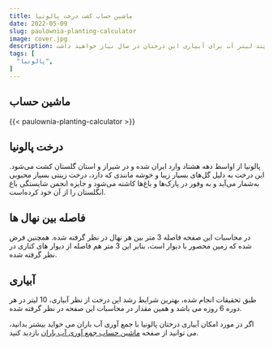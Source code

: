 ```yaml
---
title: ماشین حساب کشت درخت پالونیا
date: 2022-05-09
slug: paulownia-planting-calculator
image: cover.jpg
description: ماشین حساب کشت درخت پالونیا به شما کمک می کند تا به طور تقریبی بتوانید تعداد درخت هایی را که در یک زمین مشخص می توانید بکارید را معیّن کنید و همچنین اینکه چند لیتر آب برای آبیاری این درختان در سال نیاز خواهید داشت.
tags: [
  "پالونیا",
]
---
```


## ماشین حساب

{{< paulownia-planting-calculator >}}


## درخت پالونیا

پالونیا از اواسط دهه هشتاد وارد ایران شده و در شیراز و استان گلستان کشت می‌شود. این درخت به دلیل گل‌های بسیار زیبا و خوشه مانندی که دارد، درخت زینتی بسیار محبوبی به‌شمار می‌آید و به وفور در پارک‌ها و باغ‌ها کاشته می‌شود و جایزه انجمن شایستگی باغ انگلستان را از آن خود کرده‌است.

## فاصله بین نهال ها

در محاسبات این صفحه فاصله 3 متر بین هر نهال در نظر گرفته شده. همچنین فرض شده که زمین محصور با دیوار است، بنابر این 3 متر هم فاصله از دیوار های کناری در نظر گرفته شده.

## آبیاری
طبق تحقیقات انجام شده، بهترین شرایط رشد این درخت از نظر آبیاری، 10 لیتر در هر دوره 6 روزه می باشد و همین مقدار در محاسبات این صفحه در نظر گرفته شده.

اگر در مورد امکان آبیاری درختان پالونیا با جمع آوری آب باران می خواید بیشتر بدانید، می توانید از صفحه [ماشین حساب جمع آوری آب باران](/p/rainwater-collection-calculator/) بازدید کنید.
